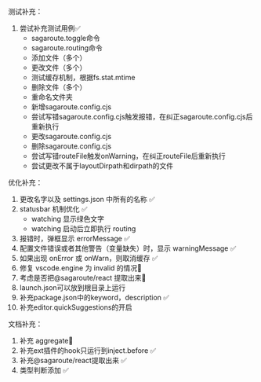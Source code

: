测试补充：

1. 尝试补充测试用例✅
   <!-- 0 -->
   - sagaroute.toggle命令
   - sagaroute.routing命令
   <!-- 1 -->
   - 添加文件（多个）
   - 更改文件（多个）
   - 测试缓存机制，根据fs.stat.mtime
   - 删除文件（多个）
   - 重命名文件夹
   <!-- 2 -->
   - 新增sagaroute.config.cjs
   - 尝试写错sagaroute.config.cjs触发报错，在纠正sagaroute.config.cjs后重新执行
   - 更改sagaroute.config.cjs
   - 删除sagaroute.config.cjs
   <!-- 3 在有sagaroute.config.js的情况下 -->
   - 尝试写错routeFile触发onWarning，在纠正routeFile后重新执行
   - 尝试更改不属于layoutDirpath和dirpath的文件

优化补充：

1. 更改名字以及 settings.json 中所有的名称 ✅
2. statusbar 机制优化 ✅
   - watching 显示绿色文字
   - watching 启动后立即执行 routing
3. 报错时，弹框显示 errorMessage ✅
4. 配置文件错误或者其他警告（变量缺失）时，显示 warningMessage ✅
5. 如果出现 onError 或 onWarn，则取消缓存 ✅
6. 修复 vscode.engine 为 invalid 的情况📇
7. 考虑是否把@sagaroute/react 提取出来📇
8. launch.json可以放到根目录上运行
9. 补充package.json中的keyword，description ✅
10. 补充editor.quickSuggestions的开启

文档补充：

1. 补充 aggregate📇
2. 补充ext插件的hook只运行到inject.before ✅
3. 补充@sagaroute/react提取出来 ✅
4. 类型判断添加 ✅
